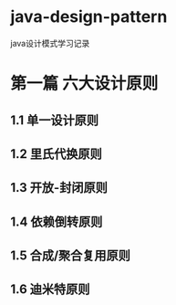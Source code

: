 # java-design-pattern

java设计模式学习记录


# 第一篇 六大设计原则
## 1.1 单一设计原则

## 1.2 里氏代换原则

## 1.3 开放-封闭原则

## 1.4 依赖倒转原则

## 1.5 合成/聚合复用原则

## 1.6 迪米特原则
